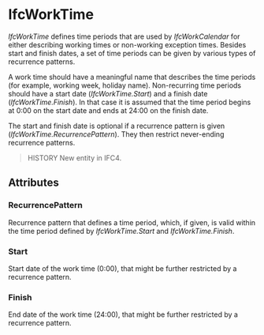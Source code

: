 # IfcWorkTime

_IfcWorkTime_ defines time periods that are used by _IfcWorkCalendar_ for either describing working times or non-working exception times. Besides start and finish dates, a set of time periods can be given by various types of recurrence patterns.

A work time should have a meaningful name that describes the time periods (for example, working week, holiday name). Non-recurring time periods should have a start date (_IfcWorkTime.Start_) and a finish date (_IfcWorkTime.Finish_). In that case it is assumed that the time period begins at 0:00 on the start date and ends at 24:00 on the finish date.

The start and finish date is optional if a recurrence pattern is given (_IfcWorkTime.RecurrencePattern_). They then restrict never-ending recurrence patterns.

> HISTORY  New entity in IFC4.

## Attributes

### RecurrencePattern
Recurrence pattern that defines a time period, which, if given, is
    valid within the time period defined by
    _IfcWorkTime.Start_ and _IfcWorkTime.Finish_.

### Start
Start date of the work time (0:00), that might be further
    restricted by a recurrence pattern.

### Finish
End date of the work time (24:00), that might be further
    restricted by a recurrence pattern.

